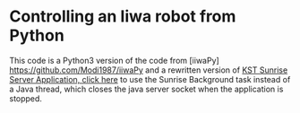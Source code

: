# Controlling an Iiwa robot from Python
This code is a Python3 version of the code from [iiwaPy] https://github.com/Modi1987/iiwaPy and a rewritten version of [KST Sunrise Server Application, click here](https://github.com/Modi1987/KST-Kuka-Sunrise-Toolbox/tree/master/KUKA_Sunrise_server_source_code) to use the Sunrise Background task instead of a Java thread, which closes the java server socket when the application is stopped. 


